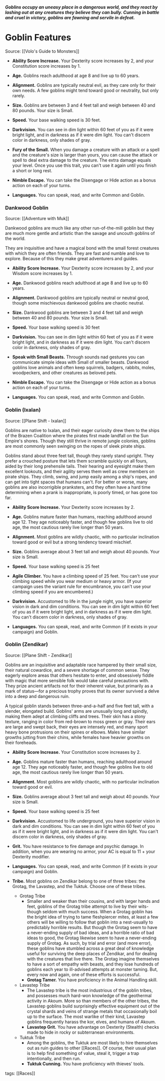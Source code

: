 _**Goblins occupy an uneasy place in a dangerous world, and they react by lashing out at any creatures they believe they can bully. Cunning in battle and cruel in victory, goblins are fawning and servile in defeat.**_

# Goblin Features

Source: [[Volo's Guide to Monsters]]

-   **Ability Score Increase.** Your Dexterity score increases by 2, and your Constitution score increases by 1.

-   **Age.** Goblins reach adulthood at age 8 and live up to 60 years.

-   **Alignment.** Goblins are typically neutral evil, as they care only for their own needs. A few goblins might tend toward good or neutrality, but only rarely.

-   **Size.** Goblins are between 3 and 4 feet tall and weigh between 40 and 80 pounds. Your size is Small.

-   **Speed.** Your base walking speed is 30 feet.

-   **Darkvision.** You can see in dim light within 60 feet of you as if it were bright light, and in darkness as if it were dim light. You can't discern color in darkness, only shades of gray.

-   **Fury of the Small.** When you damage a creature with an attack or a spell and the creature's size is larger than yours, you can cause the attack or spell to deal extra damage to the creature. The extra damage equals your level. Once you use this trait, you can't use it again until you finish a short or long rest.

-   **Nimble Escape.** You can take the Disengage or Hide action as a bonus action on each of your turns.

-   **Languages.** You can speak, read, and write Common and Goblin.

### Dankwood Goblin

Source: [[Adventure with Muk]]

Dankwood goblins are much like any other run-of-the-mill goblin but they are much more gentle and artistic than the savage and uncouth goblins of the world.

They are inquisitive and have a magical bond with the small forest creatures with which they are often friends. They are fast and numble and love to explore. Because of this they make great adventurers and guides.

-   **Ability Score Increase.** Your Dexterity score increases by 2, and your Wisdom score increases by 1.

-   **Age.** Dankwood goblins reach adulthood at age 8 and live up to 60 years.

-   **Alignment.** Dankwood goblins are typically neutral or neutral good, though some mischievous dankwood goblins are chaotic neutral.

-   **Size.** Dankwood goblins are between 3 and 4 feet tall and weigh between 40 and 80 pounds. Your size is Small.

-   **Speed.** Your base walking speed is 30 feet

-   **Darkvision.** You can see in dim light within 60 feet of you as if it were bright light, and in darkness as if it were dim light. You can't discern color in darkness, only shades of gray.

-   **Speak with Small Beasts.** Through sounds nad gestures you can communicate simple ideas with Small of smaller beasts. Dankwood goblins love animals and often keep squirrels, badgers, rabbits, moles, woodpeckers, and other creatures as beloved pets.

-   **Nimble Escape.** You can take the Disengage or Hide action as a bonus action on each of your turns.

-   **Languages.** You can speak, read, and write Common and Goblin.

### Goblin (Ixalan)

Source: [[Plane Shift - Ixalan]]

Goblins are native to Ixalan, and their eager curiosity drew them to the ships of the Brazen Coalition where the pirates first made landfall on the Sun Empire's shores. Though they still thrive in remote jungle colonies, goblins are most commonly seen swinging on the ropes of sleek pirate ships.

Goblins stand about three feet tall, though they rarely stand upright. They prefer a crouched posture that lets them scramble quickly on all fours, aided by their long prehensile tails. Their hearing and eyesight make them excellent lookouts, and their agility serves them well as crew members on pirate ships. They climb, swing, and jump easily among a ship's ropes, and can get into tight spaces that humans can't. For better or worse, many goblins are also incorrigible pranksters, and they often have a hard time determining when a prank is inappropriate, is poorly timed, or has gone too far.

-   **Ability Score Increase.** Your Dexterity score increases by 2.

-   **Age.** Goblins mature faster than humans, reaching adulthood around age 12. They age noticeably faster, and though few goblins live to old age, the most cautious rarely live longer than 50 years.

-   **Alignment.** Most goblins are wildly chaotic, with no particular inclination toward good or evil but a strong tendency toward mischief.

-   **Size.** Goblins average about 3 feet tall and weigh about 40 pounds. Your size is Small.

-   **Speed.** Your base walking speed is 25 feet

-   **Agile Climber.** You have a climbing speed of 25 feet. You can't use your climbing speed while you wear medium or heavy armor. (If your campaign uses the variant rule for encumbrance, you can't use your climbing speed if you are encumbered.)

-   **Darkvision.** Accustomed to life in the jungle night, you have superior vision in dark and dim conditions. You can see in dim light within 60 feet of you as if it were bright light, and in darkness as if it were dim light. You can't discern color in darkness, only shades of gray.

-   **Languages.** You can speak, read, and write Common (if it exists in your campaign) and Goblin.

### Goblin (Zendikar)

Source: [[Plane Shift - Zendikar]]

Goblins are an inquisitive and adaptable race hampered by their small size, their natural cowardice, and a severe shortage of common sense. They eagerly explore areas that others hesitate to enter, and obsessively fiddle with magic that more sensible folk would take careful precautions with. They prize ancient artifacts not for their inherent value, but primarily as a mark of status—for a precious trophy proves that its owner survived a delve into a deep and dangerous ruin.

A typical goblin stands between three-and-a-half and five feet tall, with a slender, elongated build. Goblins' arms are unusually long and spindly, making them adept at climbing cliffs and trees. Their skin has a stony texture, ranging in color from red-brown to moss green or gray. Their ears are large and swept back, their eyes are intensely red, and many sport heavy bone protrusions on their spines or elbows. Males have similar growths jutting from their chins, while females have heavier growths on their foreheads.

-   **Ability Score Increase.** Your Constitution score increases by 2.

-   **Age.** Goblins mature faster than humans, reaching adulthood around age 12. They age noticeably faster, and though few goblins live to old age, the most cautious rarely live longer than 50 years.

-   **Alignment.** Most goblins are wildly chaotic, with no particular inclination toward good or evil.

-   **Size.** Goblins average about 3 feet tall and weigh about 40 pounds. Your size is Small.

-   **Speed.** Your base walking speed is 25 feet

-   **Darkvision.** Accustomed to life underground, you have superior vision in dark and dim conditions. You can see in dim light within 60 feet of you as if it were bright light, and in darkness as if it were dim light. You can't discern color in darkness, only shades of gray.

-   **Grit.** You have resistance to fire damage and psychic damage. In addition, when you are wearing no armor, your AC is equal to 11 + your Dexterity modifier.

-   **Languages.** You can speak, read, and write Common (if it exists in your campaign) and Goblin.

-   **Tribe.** Most goblins on Zendikar belong to one of three tribes: the Grotag, the Lavastep, and the Tuktuk. Choose one of these tribes.
    -   Grotag Tribe
        -   Smaller and weaker than their cousins, and with larger hands and feet, goblins of the Grotag tribe attempt to live by their wits-though seldom with much success. When a Grotag goblin has the bright idea of trying to tame fleshpiercer mites, at least a few others will be willing to follow that goblin into a nest-usually to predictably horrible results. But though the Grotag seem to have a never-ending supply of bad ideas, and a horrible ratio of bad ideas to good, the Grotag likewise seem to have a never-ending supply of Grotag. As such, by trial and error (and more error), these goblins have stumbled across a great deal of knowledge useful for surviving the deep places of Zendikar, and for dealing with the creatures that live there. The Grotag imagine themselves to have a sort of empathy with beasts, and they lose hundreds of goblins each year to ill-advised attempts at monster taming. But, every now and again, one of these efforts is successful.
        -   **Grotag Tamer.** You have proficiency in the Animal Handling skill.
    -   Lavastep Tribe
        -   The Lavastep tribe is the most industrious of the goblin tribes, and possesses much hard-won knowledge of the geothermal activity in Akoum. More so than members of the other tribes, the Lavastep goblins build surprisingly effective equipment out of the crystal shards and veins of strange metals that occasionally boil up to the surface. The most warlike of their kind, Lavastep goblins frequently harass the kor, elves, and humans of Akoum.
        -   **Lavastep Grit.** You have advantage on Dexterity (Stealth) checks made to hide in rocky or subterranean environments.
    -   Tuktuk Tribe
        -   Among the goblins, the Tuktuk are most likely to hire themselves out as ruin guides to other [[Races]]. Of course, their usual plan is to help find something of value, steal it, trigger a trap intentionally, and then run.
        -   **Tuktuk Cunning.** You have proficiency with thieves' tools.

tags: [[Races]]